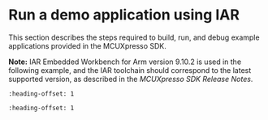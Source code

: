 # Run a demo application using IAR

This section describes the steps required to build, run, and debug example applications provided in the MCUXpresso SDK.

**Note:** IAR Embedded Workbench for Arm version 9.10.2 is used in the following example, and the IAR toolchain should correspond to the latest supported version, as described in the *MCUXpresso SDK Release Notes*.


```{include} ../topics/build_an_example_application_001.md
:heading-offset: 1
```

```{include} ../topics/run_an_example_application_001.md
:heading-offset: 1
```


